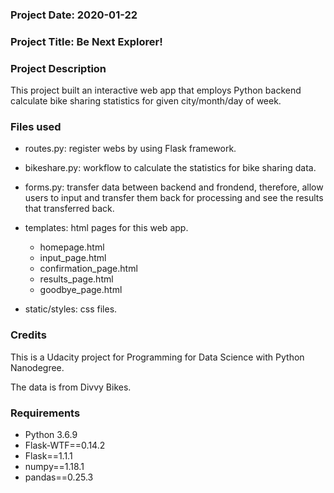 ### Project Date: 2020-01-22

### Project Title: Be Next Explorer!

### Project Description
This project built an interactive web app that employs Python backend calculate bike sharing statistics for given city/month/day of week.

### Files used
- routes.py: register webs by using Flask framework.

- bikeshare.py: workflow to calculate the statistics for bike sharing data.

- forms.py: transfer data between backend and frondend, therefore, allow users to input and transfer them back for processing and see the results that transferred back.

- templates: html pages for this web app.
	- homepage.html
	- input_page.html
	- confirmation_page.html
	- results_page.html
	- goodbye_page.html

- static/styles: css files.

### Credits
This is a Udacity project for Programming for Data Science with Python Nanodegree. 

The data is from Divvy Bikes.

### Requirements
- Python 3.6.9
- Flask-WTF==0.14.2
- Flask==1.1.1
- numpy==1.18.1
- pandas==0.25.3
